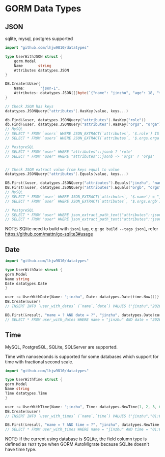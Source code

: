 # GORM Data Types

## JSON

sqlite, mysql, postgres supported

```go
import "github.com/lhjw9810/datatypes"

type UserWithJSON struct {
	gorm.Model
	Name       string
	Attributes datatypes.JSON
}

DB.Create(&User{
	Name:       "json-1",
	Attributes: datatypes.JSON([]byte(`{"name": "jinzhu", "age": 18, "tags": ["tag1", "tag2"], "orgs": {"orga": "orga"}}`)),
}

// Check JSON has keys
datatypes.JSONQuery("attributes").HasKey(value, keys...)

db.Find(&user, datatypes.JSONQuery("attributes").HasKey("role"))
db.Find(&user, datatypes.JSONQuery("attributes").HasKey("orgs", "orga"))
// MySQL
// SELECT * FROM `users` WHERE JSON_EXTRACT(`attributes`, '$.role') IS NOT NULL
// SELECT * FROM `users` WHERE JSON_EXTRACT(`attributes`, '$.orgs.orga') IS NOT NULL

// PostgreSQL
// SELECT * FROM "user" WHERE "attributes"::jsonb ? 'role'
// SELECT * FROM "user" WHERE "attributes"::jsonb -> 'orgs' ? 'orga'


// Check JSON extract value from keys equal to value
datatypes.JSONQuery("attributes").Equals(value, keys...)

DB.First(&user, datatypes.JSONQuery("attributes").Equals("jinzhu", "name"))
DB.First(&user, datatypes.JSONQuery("attributes").Equals("orgb", "orgs", "orgb"))
// MySQL
// SELECT * FROM `user` WHERE JSON_EXTRACT(`attributes`, '$.name') = "jinzhu"
// SELECT * FROM `user` WHERE JSON_EXTRACT(`attributes`, '$.orgs.orgb') = "orgb"

// PostgreSQL
// SELECT * FROM "user" WHERE json_extract_path_text("attributes"::json,'name') = 'jinzhu'
// SELECT * FROM "user" WHERE json_extract_path_text("attributes"::json,'orgs','orgb') = 'orgb'
```

NOTE: SQlite need to build with `json1` tag, e.g: `go build --tags json1`,
refer https://github.com/mattn/go-sqlite3#usage

## Date

```go
import "github.com/lhjw9810/datatypes"

type UserWithDate struct {
gorm.Model
Name string
Date datatypes.Date
}

user := UserWithDate{Name: "jinzhu", Date: datatypes.Date(time.Now())}
DB.Create(&user)
// INSERT INTO `user_with_dates` (`name`,`date`) VALUES ("jinzhu","2020-07-17 00:00:00")

DB.First(&result, "name = ? AND date = ?", "jinzhu", datatypes.Date(curTime))
// SELECT * FROM user_with_dates WHERE name = "jinzhu" AND date = "2020-07-17 00:00:00" ORDER BY `user_with_dates`.`id` LIMIT 1
```

## Time

MySQL, PostgreSQL, SQLite, SQLServer are supported.

Time with nanoseconds is supported for some databases which support for time with fractional second scale.

```go
import "github.com/lhjw9810/datatypes"

type UserWithTime struct {
gorm.Model
Name string
Time datatypes.Time
}

user := UserWithTime{Name: "jinzhu", Time: datatypes.NewTime(1, 2, 3, 0)}
DB.Create(&user)
// INSERT INTO `user_with_times` (`name`,`time`) VALUES ("jinzhu","01:02:03")

DB.First(&result, "name = ? AND time = ?", "jinzhu", datatypes.NewTime(1, 2, 3, 0))
// SELECT * FROM user_with_times WHERE name = "jinzhu" AND time = "01:02:03" ORDER BY `user_with_times`.`id` LIMIT 1
```

NOTE: If the current using database is SQLite, the field column type is defined as `TEXT` type
when GORM AutoMigrate because SQLite doesn't have time type.
